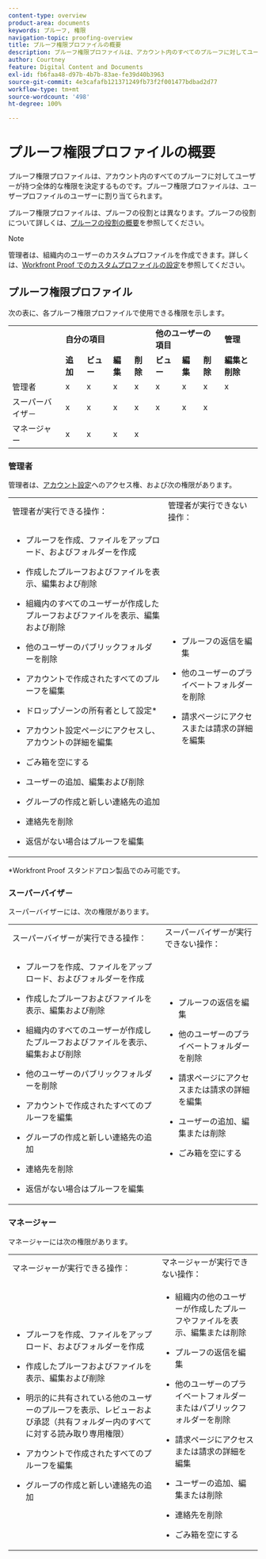 ```yaml
---
content-type: overview
product-area: documents
keywords: プルーフ, 権限
navigation-topic: proofing-overview
title: プルーフ権限プロファイルの概要
description: プルーフ権限プロファイルは、アカウント内のすべてのプルーフに対してユーザーが持つ全体的な権限を決定するものです。プルーフ権限プロファイルは、ユーザープロファイルのユーザーに割り当てられます。プルーフ権限プロファイルは、プルーフの役割とは異なります。
author: Courtney
feature: Digital Content and Documents
exl-id: fb6faa48-d97b-4b7b-83ae-fe39d40b3963
source-git-commit: 4e3cafafb121371249fb73f2f001477bdbad2d77
workflow-type: tm+mt
source-wordcount: '498'
ht-degree: 100%

---
```


# プルーフ権限プロファイルの概要

<!--Audited: 12/2023-->

プルーフ権限プロファイルは、アカウント内のすべてのプルーフに対してユーザーが持つ全体的な権限を決定するものです。プルーフ権限プロファイルは、ユーザープロファイルのユーザーに割り当てられます。

プルーフ権限プロファイルは、プルーフの役割とは異なります。プルーフの役割について詳しくは、[プルーフの役割の概要](../../../review-and-approve-work/proofing/proofing-overview/proof-roles.md)を参照してください。

>[!NOTE]
>
>管理者は、組織内のユーザーのカスタムプロファイルを作成できます。詳しくは、[Workfront Proof でのカスタムプロファイルの設定](../../../workfront-proof/wp-acct-admin/account-settings/configure-custom-profiles.md)を参照してください。

<!--
<p data-mc-conditions="QuicksilverOrClassic.Draft mode">Consider the following about roles and permissions:</p>
-->

<!--
<ul data-mc-conditions="QuicksilverOrClassic.Draft mode">
<li> <p>Assigned profile permissions relate only to the users and items in your own account. The exception is in the case of Satellite accounts, where the Administrator and Billing Administrator for the main (hub) accounts can access and manage the account settings and billing of those accounts from the hub account level.</p> </li>
<li> <p>Billing Administrators and Administrators can delete users. This can only be done in Account settings.</p> </li>
<li>When Billing Administrators and Administrators view proofs that are owned by other users in their account, they view them with the role of a Reviewer.</li>
<li>Using the Read Only role, Billing Administrators and Administrators can access proofs in folders shared with them or in folders created by them. </li>
</ul>
-->

## プルーフ権限プロファイル

次の表に、各プルーフ権限プロファイルで使用できる権限を示します。

<table>
  <tr>
   <td colspan="1" ><strong></strong>
   </td>
   <td colspan="4" ><strong>自分の項目</strong>
   </td>
   <td colspan="3" ><strong>他のユーザーの項目</strong>
   </td>
   <td><strong>管理</strong>
   </td>
  </tr>
  <tr>
   <td>
   </td>
   <td><strong>追加</strong>
   </td>
   <td><strong>ビュー</strong>
   </td>
   <td><strong>編集</strong>
   </td>
   <td><strong>削除</strong>
   </td>
   <td><strong>ビュー</strong>
   </td>
   <td><strong>編集</strong>
   </td>
   <td><strong>削除</strong>
   </td>
   <td><strong>編集と削除</strong>
   </td>
  </tr>
  <tr>
   <td>管理者
   </td>
   <td>x
   </td>
   <td>x
   </td>
   <td>x
   </td>
   <td>x
   </td>
   <td>x
   </td>
   <td>x
   </td>
   <td>x
   </td>
   <td>x
   </td>
  </tr>
  <tr>
   <td>スーパーバイザ－
   </td>
   <td>x
   </td>
   <td>x
   </td>
   <td>x
   </td>
   <td>x
   </td>
   <td>x
   </td>
   <td>x
   </td>
   <td>x
   </td>
   <td>
   </td>
  </tr>
  <tr>
   <td>マネージャー
   </td>
   <td>x
   </td>
   <td>x
   </td>
   <td>x
   </td>
   <td>x
   </td>
   <td>
   </td>
   <td>
   </td>
   <td>
   </td>
   <td>
   </td>
  </tr>
</table>

### 管理者

管理者は、[アカウント設定](https://support.workfront.com/hc/ja-jp/sections/115000912147-Account-settings)へのアクセス権、および次の権限があります。

<table style="table-layout:auto"> 
 <col> 
 <col> 
 <tbody> 
  <tr> 
   <td>管理者が実行できる操作：</td> 
   <td>管理者が実行できない操作：</td> 
  </tr> 
  <tr> 
   <td> 
    <ul> 
     <li> <p>プルーフを作成、ファイルをアップロード、およびフォルダーを作成</p> </li> 
     <li> <p>作成したプルーフおよびファイルを表示、編集および削除</p> </li> 
     <li> <p>組織内のすべてのユーザーが作成したプルーフおよびファイルを表示、編集および削除</p> </li> 
     <li> <p>他のユーザーのパブリックフォルダーを削除</p> </li> 
     <li> <p>アカウントで作成されたすべてのプルーフを編集</p> </li> 
     <li> <p>ドロップゾーンの所有者として設定*</p> </li> 
     <li> <p>アカウント設定ページにアクセスし、アカウントの詳細を編集</p> </li> 
     <li> <p>ごみ箱を空にする</p> </li> 
     <li> <p>ユーザーの追加、編集および削除</p> </li> 
     <li> <p>グループの作成と新しい連絡先の追加</p> </li> 
     <li> <p>連絡先を削除</p> </li> 
     <li> <p>返信がない場合はプルーフを編集</p> </li> 
    </ul> </td> 
   <td> 
    <ul> 
     <li> <p>プルーフの返信を編集</p> </li> 
     <li> <p>他のユーザーのプライベートフォルダーを削除</p> </li> 
     <li> <p>請求ページにアクセスまたは請求の詳細を編集</p> </li> 
    </ul> </td> 
  </tr> 
 </tbody> 
</table>

&#42;Workfront Proof スタンドアロン製品でのみ可能です。

### スーパーバイザ－

スーパーバイザーには、次の権限があります。

<table style="table-layout:auto"> 
 <col> 
 <col> 
 <tbody> 
  <tr> 
   <td>スーパーバイザーが実行できる操作：</td> 
   <td>スーパーバイザーが実行できない操作：</td> 
  </tr> 
  <tr> 
   <td> 
    <ul> 
     <li> <p>プルーフを作成、ファイルをアップロード、およびフォルダーを作成</p> </li> 
     <li> <p>作成したプルーフおよびファイルを表示、編集および削除</p> </li> 
     <li> <p>組織内のすべてのユーザーが作成したプルーフおよびファイルを表示、編集および削除</p> </li> 
     <li> <p>他のユーザーのパブリックフォルダーを削除</p> </li> 
     <li> <p>アカウントで作成されたすべてのプルーフを編集</p> </li> 
     <li> <p>グループの作成と新しい連絡先の追加</p> </li> 
     <li> <p>連絡先を削除</p> </li> 
     <li> <p>返信がない場合はプルーフを編集</p> </li> 
    </ul> </td> 
   <td> 
    <ul> 
     <li> <p>プルーフの返信を編集</p> </li> 
     <li> <p>他のユーザーのプライベートフォルダーを削除</p> </li> 
     <li> <p>請求ページにアクセスまたは請求の詳細を編集</p> </li> 
     <li> <p>ユーザーの追加、編集または削除</p> </li> 
     <li> <p>ごみ箱を空にする</p> </li> 
    </ul> </td> 
  </tr> 
 </tbody> 
</table>

### マネージャー

マネージャーには次の権限があります。

<table style="table-layout:auto"> 
 <col> 
 <col> 
 <tbody> 
  <tr> 
   <td>マネージャーが実行できる操作：</td> 
   <td>マネージャーが実行できない操作：</td> 
  </tr> 
  <tr> 
   <td> 
    <ul> 
     <li> <p>プルーフを作成、ファイルをアップロード、およびフォルダーを作成</p> </li> 
     <li> <p>作成したプルーフおよびファイルを表示、編集および削除</p> </li> 
     <li> <p>明示的に共有されている他のユーザーのプルーフを表示、レビューおよび承認（共有フォルダー内のすべてに対する読み取り専用権限）</p> </li> 
     <li> <p>アカウントで作成されたすべてのプルーフを編集</p> </li> 
     <li> <p>グループの作成と新しい連絡先の追加</p> </li> 
    </ul> </td> 
   <td> 
    <ul> 
     <li> <p>組織内の他のユーザーが作成したプルーフやファイルを表示、編集または削除 </p> </li><li><p>プルーフの返信を編集</p> </li> 
     <li> <p>他のユーザーのプライベートフォルダーまたはパブリックフォルダーを削除</p> </li> 
     <li> <p>請求ページにアクセスまたは請求の詳細を編集</p> </li> 
     <li> <p>ユーザーの追加、編集または削除</p> </li> 
     <li> <p> 連絡先を削除</p> </li> 
     <li> <p>ごみ箱を空にする</p> </li> 
    </ul> </td> 
  </tr> 
 </tbody> 
</table>

<!--
<h3 data-mc-conditions="QuicksilverOrClassic.Draft mode">Observer</h3>
-->

<!--
<p data-mc-conditions="QuicksilverOrClassic.Draft mode">Observers have the following permissions:</p>
-->

<!--
<p data-mc-conditions="QuicksilverOrClassic.Draft mode"> <img src="assets/cleaner2.png">Can see, review, and approve proofs of other users that are explicitly shared with them (Read-only rights to everything in a shared folder). For more information, see <a href="../../../workfront-proof/wp-work-proofsfiles/share-proofs-and-files/manage-proof-roles.md" class="MCXref xref">Manage Proof Roles in Workfront Proof</a>.</p>
-->

<!--
<p data-mc-conditions="QuicksilverOrClassic.Draft mode"> <img src="assets/cleaner2.png">Can view files that are explicitly shared with them. </p>
-->

<!--
<p data-mc-conditions="QuicksilverOrClassic.Draft mode"> <img src="assets/no2.png">Cannot create proofs, upload files, and create folders. For more information, see <a href="../../../workfront-proof/wp-work-proofsfiles/create-proofs-and-files/upload-files-web-content.md" class="MCXref xref">Upload Files and Web Content to Workfront Proof</a>.</p>
-->

<!--
<p data-mc-conditions="QuicksilverOrClassic.Draft mode"> <img src="assets/no2.png">Cannot view, edit, or delete proofs and files created by other users in the organization.</p>
-->

<!--
<p data-mc-conditions="QuicksilverOrClassic.Draft mode"> <img src="assets/no2.png">Cannot edit proofs or replies.</p>
-->

<!--
<p data-mc-conditions="QuicksilverOrClassic.Draft mode"> <img src="assets/no2.png">Cannot delete any items created in the organization.</p>
-->

<!--
<p data-mc-conditions="QuicksilverOrClassic.Draft mode"> <img src="assets/no2.png">Cannot access the Billing page or Account settings. For more information, see <a href="../../../workfront-proof/wp-billingsettings/manage-your-billing/wp-billing-page.md" class="MCXref xref">The Workfront Proof Billing Page</a> and <a href="../../../workfront-proof/wp-acct-admin/account-settings/account-settings.md" class="MCXref xref">Account settings in Workfront Proof</a>.</p>
-->

<!--
<p data-mc-conditions="QuicksilverOrClassic.Draft mode"> <img src="assets/no2.png">Cannot be set as the Dropzone owner. For more information, see <a href="../../../workfront-proof/wp-acct-admin/account-settings/configure-dropzone-in-wp.md" class="MCXref xref">Configure the dropzone in Workfront Proof</a>.</p>
-->

<!--
<p data-mc-conditions="QuicksilverOrClassic.Draft mode"> <img src="assets/no2.png">Cannot empty the trash. For more information, see <a href="../../../workfront-proof/wp-work-proofsfiles/manage-your-work/restore-and-empty-trash.md" class="MCXref xref">Restore and Empty the Trash in Workfront Proof</a>.</p>
-->

<!--
<p data-mc-conditions="QuicksilverOrClassic.Draft mode"> <img src="assets/no2.png">Cannot add, edit, or delete users. </p>
-->

<!--
<p data-mc-conditions="QuicksilverOrClassic.Draft mode"> <img src="assets/no2.png">Cannot create groups or add new contacts. </p>
-->

<!--
<p data-mc-conditions="QuicksilverOrClassic.Draft mode"> <img src="assets/no2.png">Cannot delete contacts. </p>
-->


><!--
><p data-mc-conditions="QuicksilverOrClassic.Draft mode">Menus and functions available to Observers are limited. </p>>
>-->
>  <!--
>  <li data-mc-conditions="QuicksilverOrClassic.Draft mode">Observers do not see the Header menu or the green New menu in their Dashboard</li>>
>  -->
>  <!--
>  <li data-mc-conditions="QuicksilverOrClassic.Draft mode">Observers do not see the following links in their Settings: Account settings, Billing </li>>
>  -->

<!--
<h3 data-mc-conditions="QuicksilverOrClassic.Draft mode">Guest</h3>
-->

<!--
<p data-mc-conditions="QuicksilverOrClassic.Draft mode">The Guest profile is used to give access to proofs for reviewers who do not have their own Workfront Proof account. Guests can access proofs shared with them directly via their personal email notifications.</p>
-->

<!--
<p data-mc-conditions="QuicksilverOrClassic.Draft mode"> <img src="assets/cleaner2.png">Can view, review, and approve proofs that are explicitly shared with them.</p>
-->

<!--
<p data-mc-conditions="QuicksilverOrClassic.Draft mode"> <img src="assets/cleaner2.png">Can view files that are explicitly shared with them.</p>
-->

<!--
<p data-mc-conditions="QuicksilverOrClassic.Draft mode"> <img src="assets/no2.png">Cannot access the Dashboard.</p>
-->

<!--
<p data-mc-conditions="QuicksilverOrClassic.Draft mode"> <img src="assets/no2.png">Cannot have folders shared with them. For more information, see <a href="../../../workfront-proof/wp-work-proofsfiles/organize-your-work/manage-folders.md" class="MCXref xref">Manage Folders in Workfront Proof</a>.</p>
-->

<!--
<p data-mc-conditions="QuicksilverOrClassic.Draft mode"> <img src="assets/no2.png">Cannot be added as Authors or Moderators to the proofs. For more information, see <a href="../../../workfront-proof/wp-work-proofsfiles/share-proofs-and-files/manage-proof-roles.md" class="MCXref xref">Manage Proof Roles in Workfront Proof</a>.</p>
-->

<!--
<note type="note">
 Guests are not Workfront Proof users, so they cannot see all the proofs shared with them in their own Dashboard.
</note>
-->
